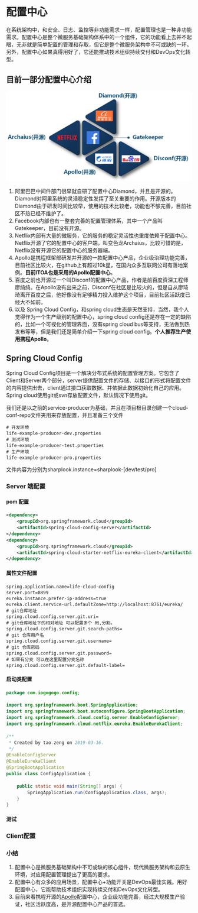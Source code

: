 # 配置中心

在系统架构中，和安全、日志、监控等非功能需求一样，配置管理也是一种非功能需求。配置中心是整个微服务基础架构体系中的一个组件，它的功能看上去并不起眼，无非就是简单配置的管理和存取，但它是整个微服务架构中不可或缺的一环。另外，配置中心如果真得用好了，它还能推动技术组织持续交付和DevOps文化转型。

## 目前一部分配置中心介绍

![img](images/config/config.png)



1. 阿里巴巴中间件部门很早就自研了配置中心Diamond，并且是开源的。Diamond对阿里系统的灵活稳定性发挥了至关重要的作用。开源版本的Diamond由于研发时间比较早，使用的技术比较老，功能也不够完善，目前社区不热已经不维护了。
2. Facebook内部也有一整套完善的配置管理体系，其中一个产品叫Gatekeeper，目前没有开源。
3. Netflix内部有大量的微服务，它的服务的稳定灵活性也重度依赖于配置中心。Netflix开源了它的配置中心的客户端，叫变色龙Archaius，比较可惜的是，Netflix没有开源它的配置中心的服务器端。
4. Apollo是携程框架部研发并开源的一款配置中心产品，企业级治理功能完善，目前社区比较火，在github上有超过10k星，在国内众多互联网公司有落地案例。**目前ITOA也是采用的Apollo配置中心**。
5. 百度之前也开源过一个叫Disconf的配置中心产品，作者是前百度资深工程师廖绮绮。在Apollo没有出来之前，Disconf在社区是比较火的，但是自从廖琦琦离开百度之后，他好像没有足够精力投入维护这个项目，目前社区活跃度已经大不如前。
6. 以及 Spring Cloud Config，和spring cloud生态是天然支持，当然，我个人觉得作为一个生产级别的配置中心，spring cloud config还是存在一定的缺陷的，比如一个可视化的管理界面，没有spring cloud bus等支持，无法做到热发布等等，但是我们还是简单介绍一下spring cloud config。**个人推荐生产使用携程Apollo**。



## Spring Cloud Config

Spring Cloud Config项目是一个解决分布式系统的配置管理方案。它包含了Client和Server两个部分，server提供配置文件的存储、以接口的形式将配置文件的内容提供出去，client通过接口获取数据、并依据此数据初始化自己的应用。Spring cloud使用git或svn存放配置文件，默认情况下使用git。

我们还是以之前的service-producer为基础，并且在项目根目录创建一个cloud-conf-repo文件夹用来存放配置，并且准备三个文件

```properties
# 开发环境
life-example-producer-dev.properties
# 测试环境
life-example-producer-test.properties
# 生产环境
life-example-producer-pro.properties
```

文件内容为分别为sharplook.instance=sharplook-[dev/test/pro]

### Server 端配置

#### pom 配置

```xml
<dependency>
    <groupId>org.springframework.cloud</groupId>
    <artifactId>spring-cloud-config-server</artifactId>
</dependency>
<dependency>
    <groupId>org.springframework.cloud</groupId>
    <artifactId>spring-cloud-starter-netflix-eureka-client</artifactId>
</dependency>
```

#### 属性文件配置

```properties
spring.application.name=life-cloud-config
server.port=8899
eureka.instance.prefer-ip-address=true
eureka.client.service-url.defaultZone=http://localhost:8761/eureka/
# git仓库地址
spring.cloud.config.server.git.uri=
# git仓库地址下的相对地址 可以配置多个 用,分割。
spring.cloud.config.server.git.search-paths=
# git 仓库用户名
spring.cloud.config.server.git.username=
# git 仓库密码
spring.cloud.config.server.git.password=
# 如果有分支 可以在这里配置分支名称
spring.cloud.config.server.git.default-label=
```

#### 启动类配置

```java
package com.iogogogo.config;

import org.springframework.boot.SpringApplication;
import org.springframework.boot.autoconfigure.SpringBootApplication;
import org.springframework.cloud.config.server.EnableConfigServer;
import org.springframework.cloud.netflix.eureka.EnableEurekaClient;

/**
 * Created by tao.zeng on 2019-03-16.
 */
@EnableConfigServer
@EnableEurekaClient
@SpringBootApplication
public class ConfigApplication {

    public static void main(String[] args) {
        SpringApplication.run(ConfigApplication.class, args);
    }
}
```

#### 测试



### Client配置



### 小结

1. 配置中心是微服务基础架构中不可或缺的核心组件，现代微服务架构和云原生环境，对应用配置管理提出了更高的要求。
2. 配置中心有众多的应用场景，配置中心+功能开关是DevOps最佳实践。用好配置中心，它能帮助技术组织实现持续交付和DevOps文化转型。
3. 目前来看携程开源的[Apollo](https://github.com/ctripcorp/apollo)配置中心，企业级功能完善，经过大规模生产验证，社区活跃度高，是开源配置中心产品的首选。



